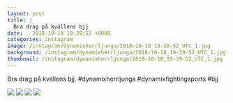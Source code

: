 ```yaml
---
layout: post
title: |
  Bra drag på kvällens bjj
date:   2018-10-18 19:39:52 +0000
categories: instagram
image: /instagram/dynamixherrljunga/2018-10-18_19-39-52_UTC_1.jpg
background: /instagram/dynamixherrljunga/2018-10-18_19-39-52_UTC_1.jpg
thumbnail: /instagram/dynamixherrljunga/2018-10-18_19-39-52_UTC_1.jpg
---
```

Bra drag på kvällens bjj. #dynamixherrljunga #dynamixfightingsports #bjj



<img src='/www-dynamix-herrljunga/instagram/dynamixherrljunga/2018-10-18_19-39-52_UTC_1.jpg' class='img-fluid' />


<img src='/www-dynamix-herrljunga/instagram/dynamixherrljunga/2018-10-18_19-39-52_UTC_2.jpg' class='img-fluid' />


<img src='/www-dynamix-herrljunga/instagram/dynamixherrljunga/2018-10-18_19-39-52_UTC_3.jpg' class='img-fluid' />


<img src='/www-dynamix-herrljunga/instagram/dynamixherrljunga/2018-10-18_19-39-52_UTC_4.jpg' class='img-fluid' />
